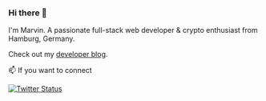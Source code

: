 ### Hi there 👋

I'm Marvin. A passionate full-stack web developer & crypto enthusiast from Hamburg, Germany.

Check out my [developer blog](https://www.codepluscrypto.com/).

📫 If you want to connect

 <a href="https://twitter.com/marvbuss"><img src="https://img.shields.io/twitter/follow/marvbuss?style=social" alt="Twitter Status"></a>
